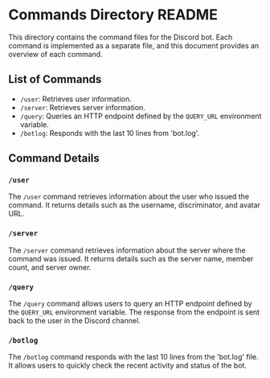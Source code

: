 
# Commands Directory README
This directory contains the command files for the Discord bot. Each command is implemented as a separate file, and this document provides an overview of each command.
## List of Commands
- `/user`: Retrieves user information.
- `/server`: Retrieves server information.
- `/query`: Queries an HTTP endpoint defined by the `QUERY_URL` environment variable.
- `/botlog`: Responds with the last 10 lines from 'bot.log'.
## Command Details
### `/user`
The `/user` command retrieves information about the user who issued the command. It returns details such as the username, discriminator, and avatar URL.
### `/server`
The `/server` command retrieves information about the server where the command was issued. It returns details such as the server name, member count, and server owner.
### `/query`
The `/query` command allows users to query an HTTP endpoint defined by the `QUERY_URL` environment variable. The response from the endpoint is sent back to the user in the Discord channel.
### `/botlog`
The `/botlog` command responds with the last 10 lines from the 'bot.log' file. It allows users to quickly check the recent activity and status of the bot.
